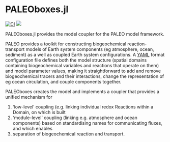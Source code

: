 
# PALEOboxes.jl

[![CI](https://github.com/PALEOtoolkit/PALEOboxes.jl/actions/workflows/CI.yml/badge.svg)](https://github.com/PALEOtoolkit/PALEOboxes.jl/actions/workflows/CI.yml)
[![](https://img.shields.io/badge/docs-dev-blue.svg)](https://PALEOtoolkit.github.io/PALEOboxes.jl/dev)

PALEOboxes.jl provides the model coupler for the PALEO model framework.

PALEO provides a toolkit for constructing biogeochemical reaction-transport models of Earth system components (eg atmosphere, ocean, sediment) as a well as coupled Earth system configurations. A [YAML](https://en.wikipedia.org/wiki/YAML) format configuration file defines both the model structure (spatial domains containing biogeochemical variables and reactions that operate on them) and model parameter values, making it straightforward to add and remove biogeochemical tracers and their interactions, change the representation of eg ocean circulation, and couple components together.

PALEOboxes creates the model and implements a coupler that provides a unified mechanism for
1. ‘low-level’ coupling (e.g. linking individual redox Reactions within a Domain, on which is built
2. ‘module-level’ coupling (linking e.g. atmosphere and ocean components) based on standardising names for communicating fluxes, and which enables
3. separation of biogeochemical reaction and transport. 

